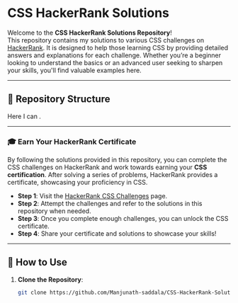 # CSS HackerRank Solutions

Welcome to the **CSS HackerRank Solutions Repository**!  
This repository contains my solutions to various CSS challenges on [HackerRank](https://www.hackerrank.com). It is designed to help those learning CSS by providing detailed answers and explanations for each challenge. Whether you’re a beginner looking to understand the basics or an advanced user seeking to sharpen your skills, you'll find valuable examples here.

---

## 📂 Repository Structure

Here I can .


---

### 🎓 Earn Your HackerRank Certificate

By following the solutions provided in this repository, you can complete the CSS challenges on HackerRank and work towards earning your **CSS certification**. After solving a series of problems, HackerRank provides a certificate, showcasing your proficiency in CSS.

- **Step 1**: Visit the [HackerRank CSS Challenges](https://www.hackerrank.com/domains/tutorials/10-days-of-css) page.
- **Step 2**: Attempt the challenges and refer to the solutions in this repository when needed.
- **Step 3**: Once you complete enough challenges, you can unlock the CSS certificate.
- **Step 4**: Share your certificate and solutions to showcase your skills!

---
## 🚀 How to Use

1. **Clone the Repository**:
   ```bash
   git clone https://github.com/Manjunath-saddala/CSS-HackerRank-Solutions.git
